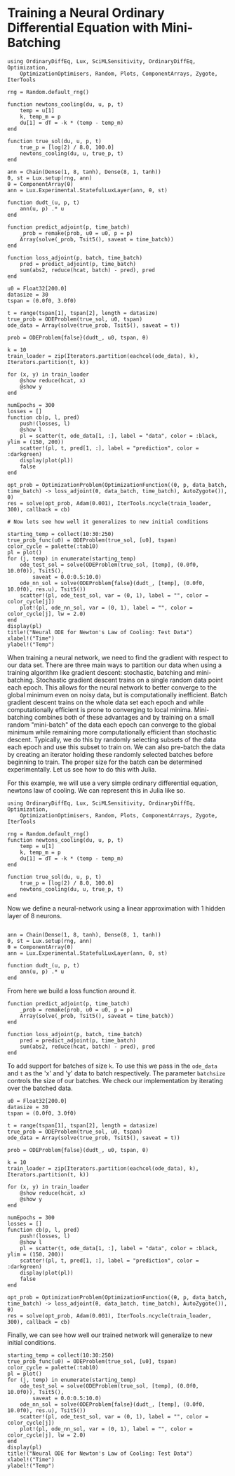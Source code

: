 # Training a Neural Ordinary Differential Equation with Mini-Batching

```@example
using OrdinaryDiffEq, Lux, SciMLSensitivity, OrdinaryDiffEq, Optimization,
    OptimizationOptimisers, Random, Plots, ComponentArrays, Zygote, IterTools

rng = Random.default_rng()

function newtons_cooling(du, u, p, t)
    temp = u[1]
    k, temp_m = p
    du[1] = dT = -k * (temp - temp_m)
end

function true_sol(du, u, p, t)
    true_p = [log(2) / 8.0, 100.0]
    newtons_cooling(du, u, true_p, t)
end

ann = Chain(Dense(1, 8, tanh), Dense(8, 1, tanh))
θ, st = Lux.setup(rng, ann)
θ = ComponentArray(θ)
ann = Lux.Experimental.StatefulLuxLayer(ann, θ, st)

function dudt_(u, p, t)
    ann(u, p) .* u
end

function predict_adjoint(p, time_batch)
    _prob = remake(prob, u0 = u0, p = p)
    Array(solve(_prob, Tsit5(), saveat = time_batch))
end

function loss_adjoint(p, batch, time_batch)
    pred = predict_adjoint(p, time_batch)
    sum(abs2, reduce(hcat, batch) - pred), pred
end

u0 = Float32[200.0]
datasize = 30
tspan = (0.0f0, 3.0f0)

t = range(tspan[1], tspan[2], length = datasize)
true_prob = ODEProblem(true_sol, u0, tspan)
ode_data = Array(solve(true_prob, Tsit5(), saveat = t))

prob = ODEProblem{false}(dudt_, u0, tspan, θ)

k = 10
train_loader = zip(Iterators.partition(eachcol(ode_data), k), Iterators.partition(t, k))

for (x, y) in train_loader
    @show reduce(hcat, x)
    @show y
end

numEpochs = 300
losses = []
function cb(p, l, pred)
    push!(losses, l)
    @show l
    pl = scatter(t, ode_data[1, :], label = "data", color = :black, ylim = (150, 200))
    scatter!(pl, t, pred[1, :], label = "prediction", color = :darkgreen)
    display(plot(pl))
    false
end

opt_prob = OptimizationProblem(OptimizationFunction((θ, p, data_batch, time_batch) -> loss_adjoint(θ, data_batch, time_batch), AutoZygote()), θ)
res = solve(opt_prob, Adam(0.001), IterTools.ncycle(train_loader, 300), callback = cb)

# Now lets see how well it generalizes to new initial conditions 

starting_temp = collect(10:30:250)
true_prob_func(u0) = ODEProblem(true_sol, [u0], tspan)
color_cycle = palette(:tab10)
pl = plot()
for (j, temp) in enumerate(starting_temp)
    ode_test_sol = solve(ODEProblem(true_sol, [temp], (0.0f0, 10.0f0)), Tsit5(),
        saveat = 0.0:0.5:10.0)
    ode_nn_sol = solve(ODEProblem{false}(dudt_, [temp], (0.0f0, 10.0f0), res.u), Tsit5())
    scatter!(pl, ode_test_sol, var = (0, 1), label = "", color = color_cycle[j])
    plot!(pl, ode_nn_sol, var = (0, 1), label = "", color = color_cycle[j], lw = 2.0)
end
display(pl)
title!("Neural ODE for Newton's Law of Cooling: Test Data")
xlabel!("Time")
ylabel!("Temp")
```

When training a neural network, we need to find the gradient with respect to our data set. There are three main ways to partition our data when using a training algorithm like gradient descent: stochastic, batching and mini-batching. Stochastic gradient descent trains on a single random data point each epoch. This allows for the neural network to better converge to the global minimum even on noisy data, but is computationally inefficient. Batch gradient descent trains on the whole data set each epoch and while computationally efficient is prone to converging to local minima. Mini-batching combines both of these advantages and by training on a small random "mini-batch" of the data each epoch can converge to the global minimum while remaining more computationally efficient than stochastic descent. Typically, we do this by randomly selecting subsets of the data each epoch and use this subset to train on. We can also pre-batch the data by creating an iterator holding these randomly selected batches before beginning to train. The proper size for the batch can be determined experimentally. Let us see how to do this with Julia.

For this example, we will use a very simple ordinary differential equation, newtons law of cooling. We can represent this in Julia like so.

```@example minibatch
using OrdinaryDiffEq, Lux, SciMLSensitivity, OrdinaryDiffEq, Optimization,
    OptimizationOptimisers, Random, Plots, ComponentArrays, Zygote, IterTools

rng = Random.default_rng()
function newtons_cooling(du, u, p, t)
    temp = u[1]
    k, temp_m = p
    du[1] = dT = -k * (temp - temp_m)
end

function true_sol(du, u, p, t)
    true_p = [log(2) / 8.0, 100.0]
    newtons_cooling(du, u, true_p, t)
end
```

Now we define a neural-network using a linear approximation with 1 hidden layer of 8 neurons.

```@example minibatch

ann = Chain(Dense(1, 8, tanh), Dense(8, 1, tanh))
θ, st = Lux.setup(rng, ann)
θ = ComponentArray(θ)
ann = Lux.Experimental.StatefulLuxLayer(ann, θ, st)

function dudt_(u, p, t)
    ann(u, p) .* u
end
```

From here we build a loss function around it.

```@example minibatch
function predict_adjoint(p, time_batch)
    _prob = remake(prob, u0 = u0, p = p)
    Array(solve(_prob, Tsit5(), saveat = time_batch))
end

function loss_adjoint(p, batch, time_batch)
    pred = predict_adjoint(p, time_batch)
    sum(abs2, reduce(hcat, batch) - pred), pred
end
```

To add support for batches of size `k`. To use this we pass in the `ode_data` and `t` as the 'x' and 'y' data to batch respectively. The parameter `batchsize` controls the size of our batches. We check our implementation by iterating over the batched data.

```@example minibatch
u0 = Float32[200.0]
datasize = 30
tspan = (0.0f0, 3.0f0)

t = range(tspan[1], tspan[2], length = datasize)
true_prob = ODEProblem(true_sol, u0, tspan)
ode_data = Array(solve(true_prob, Tsit5(), saveat = t))

prob = ODEProblem{false}(dudt_, u0, tspan, θ)

k = 10
train_loader = zip(Iterators.partition(eachcol(ode_data), k), Iterators.partition(t, k))

for (x, y) in train_loader
    @show reduce(hcat, x)
    @show y
end

numEpochs = 300
losses = []
function cb(p, l, pred)
    push!(losses, l)
    @show l
    pl = scatter(t, ode_data[1, :], label = "data", color = :black, ylim = (150, 200))
    scatter!(pl, t, pred[1, :], label = "prediction", color = :darkgreen)
    display(plot(pl))
    false
end

opt_prob = OptimizationProblem(OptimizationFunction((θ, p, data_batch, time_batch) -> loss_adjoint(θ, data_batch, time_batch), AutoZygote()), θ)
res = solve(opt_prob, Adam(0.001), IterTools.ncycle(train_loader, 300), callback = cb)
```

Finally, we can see how well our trained network will generalize to new initial conditions.

```@example minibatch
starting_temp = collect(10:30:250)
true_prob_func(u0) = ODEProblem(true_sol, [u0], tspan)
color_cycle = palette(:tab10)
pl = plot()
for (j, temp) in enumerate(starting_temp)
    ode_test_sol = solve(ODEProblem(true_sol, [temp], (0.0f0, 10.0f0)), Tsit5(),
        saveat = 0.0:0.5:10.0)
    ode_nn_sol = solve(ODEProblem{false}(dudt_, [temp], (0.0f0, 10.0f0), res.u), Tsit5())
    scatter!(pl, ode_test_sol, var = (0, 1), label = "", color = color_cycle[j])
    plot!(pl, ode_nn_sol, var = (0, 1), label = "", color = color_cycle[j], lw = 2.0)
end
display(pl)
title!("Neural ODE for Newton's Law of Cooling: Test Data")
xlabel!("Time")
ylabel!("Temp")
```
